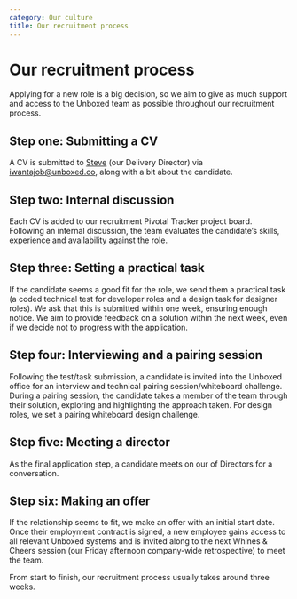 ```yaml
---
category: Our culture
title: Our recruitment process
---
```


# Our recruitment process

Applying for a new role is a big decision, so we aim to give as much support and access to the Unboxed team as possible throughout our recruitment process.

## Step one: Submitting a CV

A CV is submitted to [Steve](https://unboxed.co/people/#steve-lennon) (our Delivery Director) via iwantajob@unboxed.co, along with a bit about the candidate.

## Step two: Internal discussion

Each CV is added to our recruitment Pivotal Tracker project board. Following an internal discussion, the team evaluates the candidate’s skills, experience and availability against the role.

## Step three: Setting a practical task

If the candidate seems a good fit for the role, we send them a practical task (a coded technical test for developer roles and a design task for designer roles). We ask that this is submitted within one week, ensuring enough notice. We aim to provide feedback on a solution within the next week, even if we decide not to progress with the application.

## Step four: Interviewing and a pairing session

Following the test/task submission, a candidate is invited into the Unboxed office for an interview and technical pairing session/whiteboard challenge. During a pairing session, the candidate takes a member of the team through their solution, exploring and highlighting the approach taken. For design roles, we set a pairing whiteboard design challenge.

## Step five: Meeting a director

As the final application step, a candidate meets on our of Directors for a conversation.

## Step six: Making an offer

If the relationship seems to fit, we make an offer with an initial start date. Once their employment contract is signed, a new employee gains access to all relevant Unboxed systems and is invited along to the next Whines & Cheers session (our Friday afternoon company-wide retrospective) to meet the team.

From start to finish, our recruitment process usually takes around three weeks.
